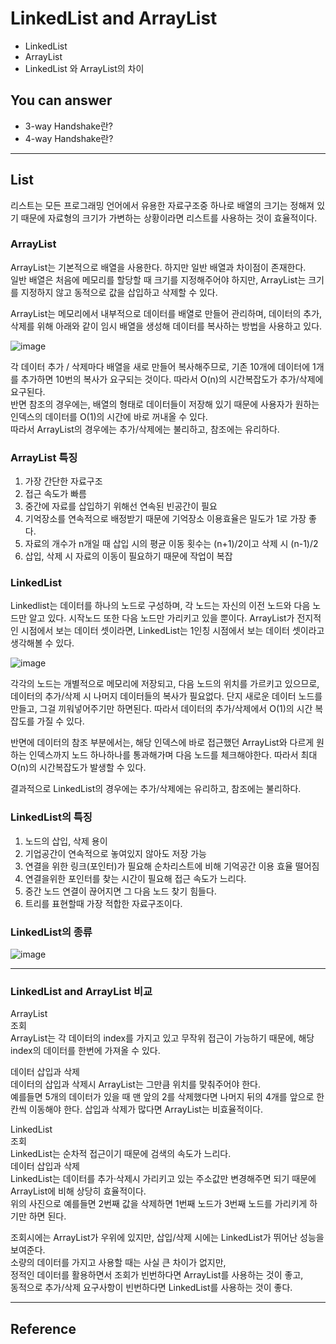 # LinkedList and ArrayList
<!--Table of Contents-->
- LinkedList
- ArrayList
- LinkedList 와 ArrayList의 차이

<!-- 어떤 질문을 대답할 수 있어야 하는지-->
## You can answer
- 3-way Handshake란?
- 4-way Handshake란?
<!--Contents-->

---
## List
리스트는 모든 프로그래밍 언어에서 유용한 자료구조중 하나로 배열의 크기는 정해져 있기 때문에 자료형의 크기가 가변하는 상황이라면 리스트를 사용하는 것이 효율적이다.

### ArrayList

ArrayList는 기본적으로 배열을 사용한다. 하지만 일반 배열과 차이점이 존재한다.  
일반 배열은 처음에 메모리를 할당할 때 크기를 지정해주어야 하지만, ArrayList는 크기를 지정하지 않고 동적으로 값을 삽입하고 삭제할 수 있다.  

ArrayList는 메모리에서 내부적으로 데이터를 배열로 만들어 관리하며, 데이터의 추가, 삭제를 위해 아래와 같이 임시 배열을 생성해 데이터를 복사하는 방법을 사용하고 있다.  

![image](https://user-images.githubusercontent.com/22022393/139076238-3876cd93-40e1-40c9-801f-d62108d09d56.png)

각 데이터 추가 / 삭제마다 배열을 새로 만들어 복사해주므로, 기존 10개에 데이터에 1개를 추가하면 10번의 복사가 요구되는 것이다. 따라서 O(n)의 시간복잡도가 추가/삭제에 요구된다.  
반면 참조의 경우에는, 배열의 형태로 데이터들이 저장해 있기 때문에 사용자가 원하는 인덱스의 데이터를 O(1)의 시간에 바로 꺼내올 수 있다.  
따라서 ArrayList의 경우에는 추가/삭제에는 불리하고, 참조에는 유리하다.  

### ArrayList 특징
1. 가장 간단한 자료구조
2. 접근 속도가 빠름
3. 중간에 자료를 삽입하기 위해선 연속된 빈공간이 필요
4. 기억장소를 연속적으로 배정받기 때문에 기억장소 이용효율은 밀도가 1로 가장 좋다.
5. 자료의 개수가 n개일 때 삽입 시의 평균 이동 횟수는 (n+1)/2이고 삭제 시 (n-1)/2
6. 삽입, 삭제 시 자료의 이동이 필요하기 때문에 작업이 복잡

### LinkedList

Linkedlist는 데이터를 하나의 노드로 구성하며, 각 노드는 자신의 이전 노드와 다음 노드만 알고 있다. 시작노드 또한 다음 노드만 가리키고 있을 뿐이다. ArrayList가 전지적인 시점에서 보는 데이터 셋이라면, LinkedList는 1인칭 시점에서 보는 데이터 셋이라고 생각해볼 수 있다.  

![image](https://user-images.githubusercontent.com/22022393/139077665-7f2c46fb-41a1-4922-9275-edee70bc9c51.png)

각각의 노드는 개별적으로 메모리에 저장되고, 다음 노드의 위치를 가르키고 있으므로, 데이터의 추가/삭제 시 나머지 데이터들의 복사가 필요없다. 단지 새로운 데이터 노드를 만들고, 그걸 끼워넣어주기만 하면된다. 따라서 데이터의 추가/삭제에서 O(1)의 시간 복잡도를 가질 수 있다.  

반면에 데이터의 참조 부분에서는, 해당 인덱스에 바로 접근했던 ArrayList와 다르게 원하는 인덱스까지 노드 하나하나를 통과해가며 다음 노드를 체크해야한다. 따라서 최대 O(n)의 시간복잡도가 발생할 수 있다.  

결과적으로 LinkedList의 경우에는 추가/삭제에는 유리하고, 참조에는 불리하다.  

### LinkedList의 특징
1. 노드의 삽입, 삭제 용이
2. 기업공간이 연속적으로 놓여있지 않아도 저장 가능
3. 연결을 위한 링크(포인터)가 필요해 순차리스트에 비해 기억공간 이용 효율 떨어짐
4. 연결을위한 포인터를 찾는 시간이 필요해 접근 속도가 느리다.
5. 중간 노드 연결이 끊어지면 그 다음 노드 찾기 힘들다.
6. 트리를 표현할때 가장 적합한 자료구조이다.

### LinkedList의 종류

![image](https://user-images.githubusercontent.com/22022393/139077550-20ec4b46-addd-4347-8b1a-05c288815e64.png)


---
### LinkedList and ArrayList 비교

ArrayList  
조회  
ArrayList는 각 데이터의 index를 가지고 있고 무작위 접근이 가능하기 때문에, 해당 index의 데이터를 한번에 가져올 수 있다.  

데이터 삽입과 삭제  
데이터의 삽입과 삭제시 ArrayList는 그만큼 위치를 맞춰주어야 한다.  
예를들면 5개의 데이터가 있을 때 맨 앞의 2를 삭제했다면 나머지 뒤의 4개를 앞으로 한칸씩 이동해야 한다.
삽입과 삭제가 많다면 ArrayList는 비효율적이다.

LinkedList  
조회  
LinkedList는 순차적 접근이기 때문에 검색의 속도가 느리다.  
데이터 삽입과 삭제  
LinkedList는  데이터를 추가·삭제시 가리키고 있는 주소값만 변경해주면 되기 때문에 ArrayList에 비해 상당히 효율적이다.  
위의 사진으로 예를들면 2번째 값을 삭제하면 1번째 노드가 3번째 노드를 가리키게 하기만 하면 된다.  

조회시에는 ArrayList가 우위에 있지만, 삽입/삭제 시에는 LinkedList가 뛰어난 성능을 보여준다.  
소량의 데이터를 가지고 사용할 때는 사실 큰 차이가 없지만,  
정적인 데이터를 활용하면서 조회가 빈번하다면 ArrayList를 사용하는 것이 좋고,  
동적으로 추가/삭제 요구사항이 빈번하다면 LinkedList를 사용하는 것이 좋다.  


---
## Reference

